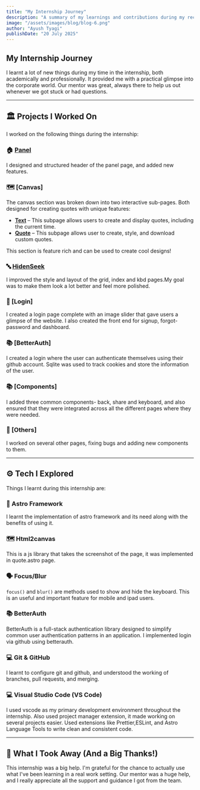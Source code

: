 ```yaml
---
title: "My Internship Journey"
description: "A summary of my learnings and contributions during my recent internship."
image: "/assets/images/blog/blog-6.png"
author: "Ayush Tyagi"
publishDate: "20 July 2025"
---
```


## My Internship Journey

I learnt a lot of new things during my time in the internship, both academically and professionally.
It provided me with a practical glimpse into the corporate world. Our mentor was great, always there to help us out whenever we got stuck or had questions.

---

## 🏛️ Projects I Worked On

I worked on the following things during the internship:

### 🏠 [Panel](/panel)

I designed and structured header of the panel page, and added new features.

### 🗺️ [Canvas]

The canvas section was broken down into two interactive sub-pages. Both designed for creating quotes with unique features:

- [**Text**](/canvas/text) – This subpage allows users to create and display quotes, including the current time.
- [**Quote**](/canvas/quote) – This subpage allows user to create, style, and download custom quotes.

This section is feature rich and can be used to create cool designs!

### 🔤 [HidenSeek](/hidenseek/grid)

I improved the style and layout of the grid, index and kbd pages.My goal was to make them look a lot better and feel more polished.

### 🔢 [Login]

I created a login page complete with an image slider that gave users a glimpse of the website. I also created the front end for signup, forgot-password and dashboard.

### 📚 [BetterAuth]

I created a login where the user can authenticate themselves using their github account. Sqlite was used to track cookies and store the information of the user.

### 📚 [Components]

I added three common components- back, share and keyboard, and also ensured that they were integrated across all the different pages where they were needed.

### 🔮 [Others]

I worked on several other pages, fixing bugs and adding new components to them.

---

## ⚙️ Tech I Explored

Things I learnt during this internship are:

### 🚀 Astro Framework

I learnt the implementation of astro framework and its need along with the benefits of using it.

### 🗺️ Html2canvas

This is a js library that takes the screenshot of the page, it was implemented in quote.astro page.

### 🗣️ Focus/Blur

`focus()` and `blur()` are methods used to show and hide the keyboard. This is an useful and important feature for mobile and ipad users.

### 📚 BetterAuth

BetterAuth is a full-stack authentication library designed to simplify common user authentication patterns in an application. I implemented login via github using betterauth.

### 💻 Git & GitHub

I learnt to configure git and github, and understood the working of branches, pull requests, and merging.

### 💻 Visual Studio Code (VS Code)

I used vscode as my primary development environment throughout the internship.
Also used project manager extension, it made working on several projects easier.
Used extensions like Prettier,ESLint, and Astro Language Tools to write clean and consistent code.

---

## 🙏 What I Took Away (And a Big Thanks!)

This internship was a big help. I'm grateful for the chance to actually use what I've been learning in a real work setting. Our mentor was a huge help, and I really appreciate all the support and guidance I got from the team.
